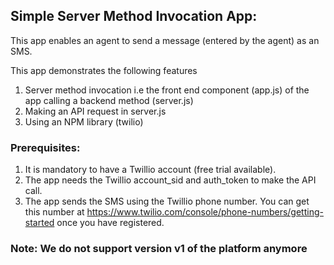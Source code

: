 ## Simple Server Method Invocation App:

  This app enables an agent to send a message (entered by the agent) as an SMS.

  This app demonstrates the following features
  1. Server method invocation i.e the front end component (app.js) of the app calling a backend method (server.js)
  2. Making an API request in server.js
  3. Using an NPM library (twilio)

### Prerequisites:

1. It is mandatory to have a Twillio account (free trial available).
2. The app needs the Twillio account_sid and auth_token to make the API call.
3. The app sends the SMS using the Twillio phone number. You can get this number at https://www.twilio.com/console/phone-numbers/getting-started once you have registered.

### Note: We do not support version v1 of the platform anymore